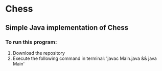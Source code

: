 # Chess
## Simple Java implementation of Chess
### To run this program:
1. Download the repository
2. Execute the following command in terminal: 'javac Main.java && java Main'
